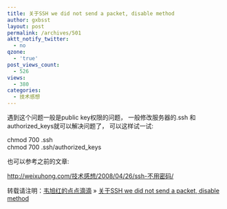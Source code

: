 ```yaml
---
title: 关于SSH we did not send a packet, disable method
author: gxbsst
layout: post
permalink: /archives/501
aktt_notify_twitter:
  - no
qzone:
  - 'true'
post_views_count:
  - 526
views:
  - 380
categories:
  - 技术感想
---
```

遇到这个问题一般是public key权限的问题， 一般修改服务器的.ssh 和 authorized_keys就可以解决问题了， 可以这样试一试:

chmod 700 .ssh  
chmod 700 .ssh/authorized_keys

也可以参考之前的文章:

http://weixuhong.com/技术感想/2008/04/26/ssh-不用密码/

转载请注明：[韦旭红的点点滴滴][1] &raquo; [关于SSH we did not send a packet, disable method][2]

 [1]: http://www.weixuhong.com
 [2]: http://www.weixuhong.com/archives/501